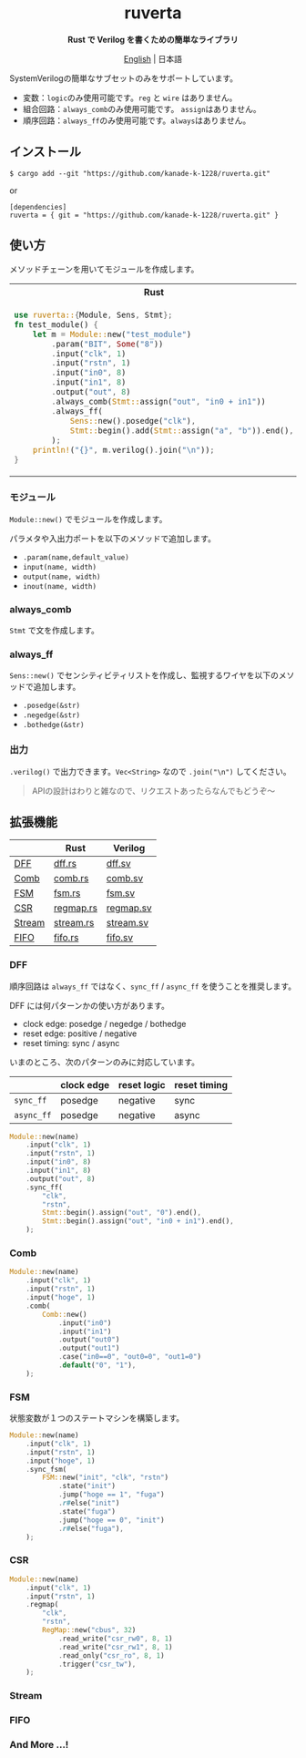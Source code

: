 <div align="center">

# ruverta

**Rust で Verilog を書くための簡単なライブラリ**

[English](README.md) | 日本語

</div>

SystemVerilogの簡単なサブセットのみをサポートしています。

- 変数：`logic`のみ使用可能です。`reg` と `wire` はありません。
- 組合回路：`always_comb`のみ使用可能です。 `assign`はありません。
- 順序回路：`always_ff`のみ使用可能です。`always`はありません。

## インストール

```
$ cargo add --git "https://github.com/kanade-k-1228/ruverta.git"
```

or

```
[dependencies]
ruverta = { git = "https://github.com/kanade-k-1228/ruverta.git" }
```

## 使い方

メソッドチェーンを用いてモジュールを作成します。

<table><tr><th>Rust</th><th>SystemVerilog</th></tr><tr><td>

```rust
use ruverta::{Module, Sens, Stmt};
fn test_module() {
    let m = Module::new("test_module")
        .param("BIT", Some("8"))
        .input("clk", 1)
        .input("rstn", 1)
        .input("in0", 8)
        .input("in1", 8)
        .output("out", 8)
        .always_comb(Stmt::assign("out", "in0 + in1"))
        .always_ff(
            Sens::new().posedge("clk"),
            Stmt::begin().add(Stmt::assign("a", "b")).end(),
        );
    println!("{}", m.verilog().join("\n"));
}
```

</td><td>

```systemverilog
module test_module #(
  parameter BIT = 8
) (
  input  logic        clk,
  input  logic        rstn,
  input  logic [ 7:0] in0,
  input  logic [ 7:0] in1,
  output logic [ 7:0] out
);
  always_comb
    out = in0 + in1;
  always_ff @(posedge clk)
    begin
      a <= b;
    end
endmodule;
```

</td></tr></table>

### モジュール

`Module::new()` でモジュールを作成します。

パラメタや入出力ポートを以下のメソッドで追加します。

- `.param(name,default_value)`
- `input(name, width)`
- `output(name, width)`
- `inout(name, width)`

### always_comb

`Stmt` で文を作成します。

### always_ff

`Sens::new()` でセンシティビティリストを作成し、監視するワイヤを以下のメソッドで追加します。

- `.posedge(&str)`
- `.negedge(&str)`
- `.bothedge(&str)`

### 出力

`.verilog()` で出力できます。`Vec<String>` なので `.join("\n")` してください。

> APIの設計はわりと雑なので、リクエストあったらなんでもどうぞ～

## 拡張機能

|                   | Rust                         | Verilog                                   |
| ----------------- | ---------------------------- | ----------------------------------------- |
| [DFF](#dff)       | [dff.rs](tests/dff.rs)       | [dff.sv](tests/verilog/test_dff.sv)       |
| [Comb](#comb)     | [comb.rs](tests/comb.rs)     | [comb.sv](tests/verilog/test_comb.sv)     |
| [FSM](#fsm)       | [fsm.rs](tests/fsm.rs)       | [fsm.sv](tests/verilog/test_fsm.sv)       |
| [CSR](#csr)       | [regmap.rs](tests/regmap.rs) | [regmap.sv](tests/verilog/test_regmap.sv) |
| [Stream](#stream) | [stream.rs](tests/stream.rs) | [stream.sv](tests/verilog/test_stream.sv) |
| [FIFO](#fifo)     | [fifo.rs](tests/fifo.rs)     | [fifo.sv](tests/verilog/test_fifo.sv)     |

### DFF

順序回路は `always_ff` ではなく、`sync_ff` / `async_ff` を使うことを推奨します。

DFF には何パターンかの使い方があります。

- clock edge: posedge / negedge / bothedge
- reset edge: positive / negative
- reset timing: sync / async
  
いまのところ、次のパターンのみに対応しています。

|            | clock edge | reset logic | reset timing |
| ---------- | ---------- | ----------- | ------------ |
| `sync_ff`  | posedge    | negative    | sync         |
| `async_ff` | posedge    | negative    | async        |

```rust
Module::new(name)
    .input("clk", 1)
    .input("rstn", 1)
    .input("in0", 8)
    .input("in1", 8)
    .output("out", 8)
    .sync_ff(
        "clk",
        "rstn",
        Stmt::begin().assign("out", "0").end(),
        Stmt::begin().assign("out", "in0 + in1").end(),
    );
```

### Comb

```rust
Module::new(name)
    .input("clk", 1)
    .input("rstn", 1)
    .input("hoge", 1)
    .comb(
        Comb::new()
            .input("in0")
            .input("in1")
            .output("out0")
            .output("out1")
            .case("in0==0", "out0=0", "out1=0")
            .default("0", "1"),
    );
```

### FSM

状態変数が１つのステートマシンを構築します。

```rust
Module::new(name)
    .input("clk", 1)
    .input("rstn", 1)
    .input("hoge", 1)
    .sync_fsm(
        FSM::new("init", "clk", "rstn")
            .state("init")
            .jump("hoge == 1", "fuga")
            .r#else("init")
            .state("fuga")
            .jump("hoge == 0", "init")
            .r#else("fuga"),
    );    
```

### CSR

```rust
Module::new(name)
    .input("clk", 1)
    .input("rstn", 1)
    .regmap(
        "clk",
        "rstn",
        RegMap::new("cbus", 32)
            .read_write("csr_rw0", 8, 1)
            .read_write("csr_rw1", 8, 1)
            .read_only("csr_ro", 8, 1)
            .trigger("csr_tw"),
    );
```

### Stream

### FIFO

### And More ...!
